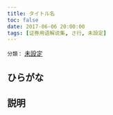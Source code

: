 ```yaml
---
title: タイトル名
toc: false
date: 2017-06-06 20:00:00
tags: [证券用语解说集, さ行, 未設定]
---
```


`分類：` [未設定](/tags/未設定/)

## ひらがな



## 説明

